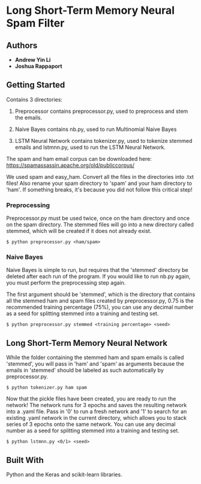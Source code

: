 # Long Short-Term Memory Neural Spam Filter

## Authors

* **Andrew Yin Li**
* **Joshua Rappaport**

## Getting Started

Contains 3 directories:

1. Preprocessor contains preprocessor.py, used to preprocess and stem the emails.

2. Naive Bayes contains nb.py, used to run Multinomial Naive Bayes

3. LSTM Neural Network contains tokenizer.py, used to tokenize stemmed emails and lstmnn.py, used to run the LSTM Neural Network.

The spam and ham email corpus can be downloaded here: https://spamassassin.apache.org/old/publiccorpus/

We used spam and easy_ham. Convert all the files in the directories into .txt files! Also rename your spam directory to 'spam' and your ham directory to 'ham'. If something breaks, it's because you did not follow this critical step!

### Preprocessing

Preprocessor.py must be used twice, once on the ham directory and once on the spam directory. The stemmed files will go into a new directory called stemmed, which will be created if it does not already exist.

```
$ python preprocessor.py <ham/spam>

```

### Naive Bayes

Naive Bayes is simple to run, but requires that the 'stemmed' directory be deleted after each run of the program. If you would like to run nb.py again, you must perform the preprocessing step again.

The first argument should be 'stemmed', which is the directory that contains all the stemmed ham and spam files created by preprocessor.py, 0.75 is the recommended training percentage (75%), you can use any decimal number as a seed for splitting stemmed into a training and testing set.

```
$ python preprocessor.py stemmed <training percentage> <seed>

```

## Long Short-Term Memory Neural Network

While the folder containing the stemmed ham and spam emails is called 'stemmed', you will pass in 'ham' and 'spam' as arguments because the emails in 'stemmed' should be labeled as such automatically by preprocessor.py.

```
$ python tokenizer.py ham spam

```

Now that the pickle files have been created, you are ready to run the network! The network runs for 3 epochs and saves the resulting network into a .yaml file. Pass in '0' to run a fresh network and '1' to search for an existing .yaml network in the current directory, which allows you to stack series of 3 epochs onto the same network. You can use any decimal number as a seed for splitting stemmed into a training and testing set.

```
$ python lstmnn.py <0/1> <seed>

```


## Built With

Python and the Keras and scikit-learn libraries.
